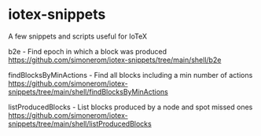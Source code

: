 # iotex-snippets
A few snippets and scripts useful for IoTeX

b2e - Find epoch in which a block was produced
https://github.com/simonerom/iotex-snippets/tree/main/shell/b2e

findBlocksByMinActions - Find all blocks including a min number of actions
https://github.com/simonerom/iotex-snippets/tree/main/shell/findBlocksByMinActions

listProducedBlocks - List blocks produced by a node and spot missed ones
https://github.com/simonerom/iotex-snippets/tree/main/shell/listProducedBlocks
